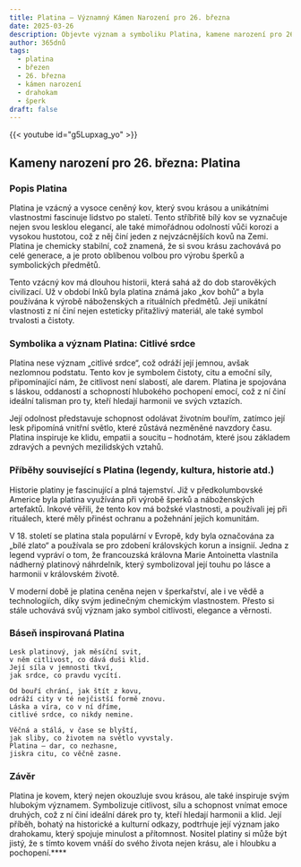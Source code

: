 ```yaml
---
title: Platina – Významný Kámen Narození pro 26. března
date: 2025-03-26
description: Objevte význam a symboliku Platina, kamene narození pro 26. března, který symbolizuje Citlivé srdce. Přečtěte si legendy a inspirující příběhy.
author: 365dnů
tags:
  - platina
  - březen
  - 26. března
  - kámen narození
  - drahokam
  - šperk
draft: false
---
```


{{< youtube id="g5Lupxag_yo" >}}


## Kameny narození pro 26. března: Platina

### Popis Platina

Platina je vzácný a vysoce ceněný kov, který svou krásou a unikátními vlastnostmi fascinuje lidstvo po staletí. Tento stříbřitě bílý kov se vyznačuje nejen svou lesklou elegancí, ale také mimořádnou odolností vůči korozi a vysokou hustotou, což z něj činí jeden z nejvzácnějších kovů na Zemi. Platina je chemicky stabilní, což znamená, že si svou krásu zachovává po celé generace, a je proto oblíbenou volbou pro výrobu šperků a symbolických předmětů.

Tento vzácný kov má dlouhou historii, která sahá až do dob starověkých civilizací. Už v období Inků byla platina známá jako „kov bohů“ a byla používána k výrobě náboženských a rituálních předmětů. Její unikátní vlastnosti z ní činí nejen esteticky přitažlivý materiál, ale také symbol trvalosti a čistoty.

### Symbolika a význam Platina: Citlivé srdce

Platina nese význam „citlivé srdce“, což odráží její jemnou, avšak nezlomnou podstatu. Tento kov je symbolem čistoty, citu a emoční síly, připomínající nám, že citlivost není slabostí, ale darem. Platina je spojována s láskou, oddaností a schopností hlubokého pochopení emocí, což z ní činí ideální talisman pro ty, kteří hledají harmonii ve svých vztazích.

Její odolnost představuje schopnost odolávat životním bouřím, zatímco její lesk připomíná vnitřní světlo, které zůstává nezměněné navzdory času. Platina inspiruje ke klidu, empatii a soucitu – hodnotám, které jsou základem zdravých a pevných mezilidských vztahů.

### Příběhy související s Platina (legendy, kultura, historie atd.)

Historie platiny je fascinující a plná tajemství. Již v předkolumbovské Americe byla platina využívána při výrobě šperků a náboženských artefaktů. Inkové věřili, že tento kov má božské vlastnosti, a používali jej při rituálech, které měly přinést ochranu a požehnání jejich komunitám.

V 18. století se platina stala populární v Evropě, kdy byla označována za „bílé zlato“ a používala se pro zdobení královských korun a insignií. Jedna z legend vypráví o tom, že francouzská královna Marie Antoinetta vlastnila nádherný platinový náhrdelník, který symbolizoval její touhu po lásce a harmonii v královském životě.

V moderní době je platina ceněna nejen v šperkařství, ale i ve vědě a technologiích, díky svým jedinečným chemickým vlastnostem. Přesto si stále uchovává svůj význam jako symbol citlivosti, elegance a věrnosti.

### Báseň inspirovaná Platina

```
Lesk platinový, jak měsíční svit,  
v něm citlivost, co dává duši klid.  
Její síla v jemnosti tkví,  
jak srdce, co pravdu vycítí.

Od bouří chrání, jak štít z kovu,  
odráží city v té nejčistší formě znovu.  
Láska a víra, co v ní dříme,  
citlivé srdce, co nikdy nemine.

Věčná a stálá, v čase se blyští,  
jak sliby, co životem na světlo vyvstaly.  
Platina – dar, co nezhasne,  
jiskra citu, co věčně zasne.
```

### Závěr

Platina je kovem, který nejen okouzluje svou krásou, ale také inspiruje svým hlubokým významem. Symbolizuje citlivost, sílu a schopnost vnímat emoce druhých, což z ní činí ideální dárek pro ty, kteří hledají harmonii a klid. Její příběh, bohatý na historické a kulturní odkazy, podtrhuje její význam jako drahokamu, který spojuje minulost a přítomnost. Nositel platiny si může být jistý, že s tímto kovem vnáší do svého života nejen krásu, ale i hloubku a pochopení.****